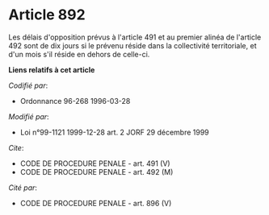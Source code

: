 # Article 892

Les délais d'opposition prévus à l'article 491 et au premier alinéa de l'article 492 sont de dix jours si le prévenu réside
dans la collectivité territoriale, et d'un mois s'il réside en dehors de celle-ci.

**Liens relatifs à cet article**

_Codifié par_:

  - Ordonnance 96-268 1996-03-28

_Modifié par_:

  - Loi n°99-1121 1999-12-28 art. 2 JORF 29 décembre 1999

_Cite_:

  - CODE DE PROCEDURE PENALE - art. 491 (V)
  - CODE DE PROCEDURE PENALE - art. 492 (M)

_Cité par_:

  - CODE DE PROCEDURE PENALE - art. 896 (V)
